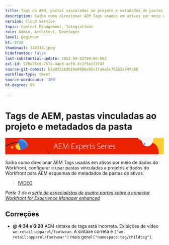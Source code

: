 ```yaml
---
title: Tags de AEM, pastas vinculadas ao projeto e metadados de pastas para Workfront para AEM conector aprimorado
description: Saiba como direcionar AEM Tags usadas em ativos por meio de dados do Workfront, usar pastas vinculadas a projetos e dados do Workfront para AEM esquemas de metadados de pastas de ativos.
version: Cloud Service
topic: Content Management, Integrations
role: Admin, Architect, Developer
level: Beginner
kt: 9720
thumbnail: 340333.jpeg
hidefromtoc: false
last-substantial-update: 2022-09-02T00:00:00Z
exl-id: 520a75cd-757a-4ae9-acf6-3c1f5e1f3747
source-git-commit: b3e9251bdb18a008be95c1fa9e5c79252a74fc98
workflow-type: tm+mt
source-wordcount: '109'
ht-degree: 0%

---
```


# Tags de AEM, pastas vinculadas ao projeto e metadados da pasta

![Série AEM especialistas](./assets/banner.png)

Saiba como direcionar AEM Tags usadas em ativos por meio de dados do Workfront, configurar e usar pastas vinculadas a projetos e dados do Workfront para AEM esquemas de metadados de pastas de ativos.

>[!VIDEO](https://video.tv.adobe.com/v/340333?quality=12&learn=on)

_Parte 3 de a [série de especialistas de quatro partes sobre o conector Workfront for Experience Manager enhanced](./overview.md)_

## Correções

+ __@ 4:34 e 6:20__ AEM sintaxe de tags está incorreta. Exibições de vídeo `we-retail:apparel/footwear`. A sintaxe correta é `["we-retail:apparel/footwear"]` mais geral `["namespace:tag/childtag"]`.
